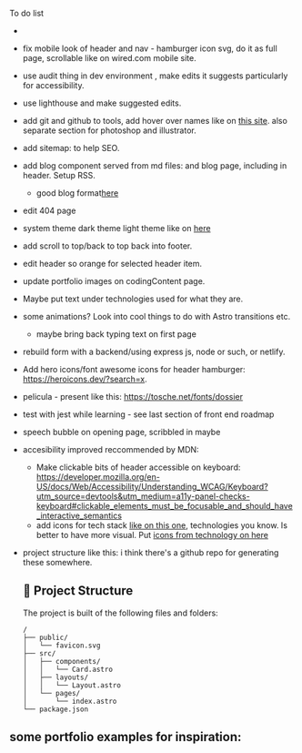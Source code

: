 To do list

-
- fix mobile look of header and nav - hamburger icon svg, do it as full page, scrollable like on wired.com mobile site.
- use audit thing in dev environment , make edits it suggests particularly for accessibility.
- use lighthouse and make suggested edits.

- add git and github to tools, add hover over names like on [this site](https://ianreve.com/#Projects). also separate section for photoshop and illustrator.
- add sitemap: [
](https://docs.astro.build/en/guides/integrations-guide/sitemap/) to help SEO.
- add blog component served from md files: [
](https://docs.astro.build/en/tutorial/2-pages/) and blog page, including in header. Setup RSS.
  - good blog format[here](https://www.hipertipo.com/en/log/)
- edit 404 page
- system theme dark theme light theme like on [here](https://alexworradandrews.com/)
- add scroll to top/back to top back into footer.
- edit header so orange for selected header item.
- update portfolio images on codingContent page.
- Maybe put text under technologies used for what they are.
- some animations? Look into cool things to do with Astro transitions etc.
  - maybe bring back typing text on first page
- rebuild form with a backend/using express js, node or such, or netlify.
- Add hero icons/font awesome icons for header hamburger: https://heroicons.dev/?search=x.
- pelicula - present like this: https://tosche.net/fonts/dossier
- test with jest while learning - see last section of front end roadmap
- speech bubble on opening page, scribbled in maybe
- accesibility improved reccommended by MDN:
  - Make clickable bits of header accessible on keyboard: https://developer.mozilla.org/en-US/docs/Web/Accessibility/Understanding_WCAG/Keyboard?utm_source=devtools&utm_medium=a11y-panel-checks-keyboard#clickable_elements_must_be_focusable_and_should_have_interactive_semantics
  - add icons for tech stack [like on this one](https://www.jackherizsmith.com/#projCaf), technologies you know. Is better to have more visual. Put [icons from technology on here](https://roadmap.sh/frontend)

- project structure like this:
    i think there's a github repo for generating these somewhere.
    ## 🚀 Project Structure

    The project is built of the following files and folders:

    ```text
    /
    ├── public/
    │   └── favicon.svg
    ├── src/
    │   ├── components/
    │   │   └── Card.astro
    │   ├── layouts/
    │   │   └── Layout.astro
    │   └── pages/
    │       └── index.astro
    └── package.json
    ```



some portfolio examples for inspiration:
-
